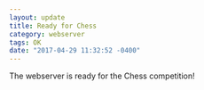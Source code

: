 ```yaml
---
layout: update
title: Ready for Chess
category: webserver
tags: OK
date: "2017-04-29 11:32:52 -0400"
---
```


The webserver is ready for the Chess competition!

